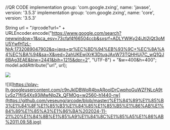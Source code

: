 
//QR CODE
implementation group: 'com.google.zxing', name: 'javase', version: '3.5.3'
implementation group: 'com.google.zxing', name: 'core', version: '3.5.3'



String url = "/qrcode?url=" + URLEncoder.encode("https://www.google.com/search?newwindow=1&sca_esv=73cfaf4f66504ccb&sxsrf=ADLYWIKy24iJti2jQt3oMU5YwfH1zL-NrA:1732089047902&q=java+qr%EC%BD%94%EB%93%9C+%EC%8A%A4%EC%BA%94&sa=X&ved=2ahUKEwjXrK3DtuqJAxW73TQHHUj7C_wQ1QJ6BAg3EAE&biw=2441&bih=1215&dpr=2", "UTF-8") + "&w=400&h=400";
model.addAttribute("url", url);
        


<img src="/qrcode?url=https://github.com/yeseung"><br>
<img th:src="${url}">



 ![]([https://play-lh.googleusercontent.com/c9nJkIDBWoR4bxARooIDrCwphoGuWZFNLcA9tLvSz71fjIS4Xs93jMwNIpZk_QFMOg=w2560-h1440-rw](https://github.com/yeseung/qrcode/blob/master/%E1%84%89%E1%85%B3%E1%84%8F%E1%85%B3%E1%84%85%E1%85%B5%E1%86%AB%E1%84%89%E1%85%A3%E1%86%BA%202024-11-21%20%E1%84%8B%E1%85%A9%E1%84%8C%E1%85%A5%E1%86%AB%2011.09.58.jpg)
